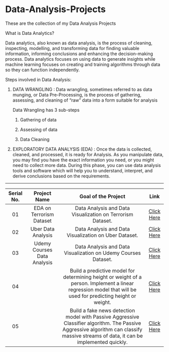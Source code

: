 # Data-Analysis-Projects 

These are the collection of my Data Analysis Projects

What is Data Analytics?

Data analytics, also known as data analysis, is the process of cleaning, inspecting, modelling, and transforming data for finding valuable information, informing conclusions and enhancing the decision-making process. 
Data analytics focuses on using data to generate insights while machine learning focuses on creating and training algorithms through data so they can function independently. 

Steps involved in Data Analysis:

1.  DATA WRANGLING : Data wrangling, sometimes referred to as data munging, or Data Pre-Processing, is the process of gathering, assessing, and cleaning of “raw” data into a form suitable for analysis

       Data Wrangling has 3 sub-steps
       
       1. Gathering of data
        
       2. Assessing of data
        
       3. Data Cleaning

2. EXPLORATORY DATA ANALYSIS (EDA) : Once the data is collected, cleaned, and processed, it is ready for Analysis. As you manipulate data, you may find you have the exact information you need, or you might need to collect more data. During this phase, you can use data analysis tools and software which will help you to understand, interpret, and derive conclusions based on the requirements.


***********************************************************
| Serial No. | Project Name | Goal of the Project | Link |
| :-: | :-: | :-: | :-: |
| 01 | EDA on Terrorism Dataset | Data Analysis and Data Visualization on Terrorism Dataset. | [Click Here](https://github.com/tandrimasingha/Data-Analysis-Project/blob/main/Task1-Exploratory%20data%20Analysis%20on%20Terrorism%20(1).ipynb) |
| 02 | Uber Data Analysis | Data Analysis and Data Visualization on Uber Dataset. | [Click Here](https://github.com/tandrimasingha/Data-Analysis-Project/blob/main/UBER_DATA_ANALYSIS.ipynb) |
| 03 | Udemy Courses Data Analysis | Data Analysis and Data Visualization on Udemy Courses Dataset. | [Click Here](/Character%20Recognition)|
| 04 |  | Build a predictive model for determining height or weight of a person. Implement a linear regression model that will be used for predicting height or weight. | [Click Here](/Height%20and%20Weight%20Prediction)
| 05 |  | Build a fake news detection model with Passive Aggressive Classifier algorithm. The Passive Aggressive algorithm can classify massive streams of data, it can be implemented quickly. | [Click Here](/Fake%20News%20Detection)|
        
